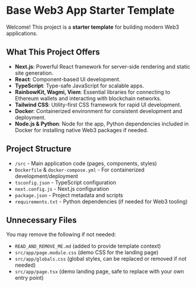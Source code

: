 # Base Web3 App Starter Template

Welcome! This project is a **starter template** for building modern Web3 applications.

## What This Project Offers

- **Next.js**: Powerful React framework for server-side rendering and static site generation.
- **React**: Component-based UI development.
- **TypeScript**: Type-safe JavaScript for scalable apps.
- **RainbowKit, Wagmi, Viem**: Essential libraries for connecting to Ethereum wallets and interacting with blockchain networks.
- **Tailwind CSS**: Utility-first CSS framework for rapid UI development.
- **Docker**: Containerized environment for consistent development and deployment.
- **Node.js & Python**: Node for the app, Python dependencies included in Docker for installing native Web3 packages if needed.


## Project Structure

- `/src` - Main application code (pages, components, styles)
- `Dockerfile` & `docker-compose.yml` - For containerized development/deployment
- `tsconfig.json` - TypeScript configuration
- `next.config.js` - Next.js configuration
- `package.json` - Project metadata and scripts
- `requirements.txt` - Python dependencies (if needed for Web3 tooling)

## Unnecessary Files

You may remove the following if not needed:
- `READ_AND_REMOVE_ME.md` (added to provide template context)
- `src/app/page.module.css` (demo CSS for the landing page)
- `src/app/globals.css` (global styles, can be replaced or removed if not needed)
- `src/app/page.tsx` (demo landing page, safe to replace with your own entry point)
